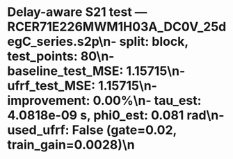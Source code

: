 # Delay-aware S21 test — RCER71E226MWM1H03A_DC0V_25degC_series.s2p\n- split: block, test_points: 80\n- baseline_test_MSE: 1.15715\n- ufrf_test_MSE: 1.15715\n- improvement: 0.00%\n- tau_est: 4.0818e-09 s, phi0_est: 0.081 rad\n- used_ufrf: False (gate=0.02, train_gain=0.0028)\n